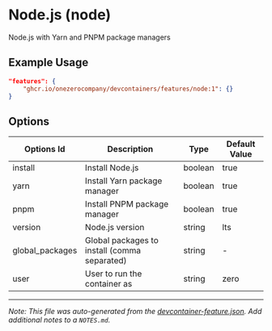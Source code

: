 
# Node.js (node)

Node.js with Yarn and PNPM package managers

## Example Usage

```json
"features": {
    "ghcr.io/onezerocompany/devcontainers/features/node:1": {}
}
```

## Options

| Options Id | Description | Type | Default Value |
|-----|-----|-----|-----|
| install | Install Node.js | boolean | true |
| yarn | Install Yarn package manager | boolean | true |
| pnpm | Install PNPM package manager | boolean | true |
| version | Node.js version | string | lts |
| global_packages | Global packages to install (comma separated) | string | - |
| user | User to run the container as | string | zero |



---

_Note: This file was auto-generated from the [devcontainer-feature.json](devcontainer-feature.json).  Add additional notes to a `NOTES.md`._
